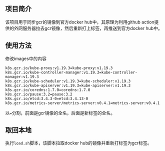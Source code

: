 ## 项目简介

该项目用于同步gcr的镜像到官方docker hub中，其原理为利用github action提供的外网服务器拉去gcr镜像，然后重新打上标签，再推送到官方docker hub中。

## 使用方法

修改images中的内容
```code
k8s.gcr.io/kube-proxy:v1.19.3=kube-proxy:v1.19.3
k8s.gcr.io/kube-controller-manager:v1.19.3=kube-controller-manager:v1.19.3
k8s.gcr.io/kube-scheduler:v1.19.3=kube-scheduler:v1.19.3
k8s.gcr.io/kube-apiserver:v1.19.3=kube-apiserver:v1.19.3
k8s.gcr.io/coredns:1.7.0=coredns:1.7.0
k8s.gcr.io/pause:3.2=pause:3.2
k8s.gcr.io/etcd:3.4.3-0=etcd:3.4.13-0
k8s.gcr.io/metrics-server/metrics-server:v0.4.1=metrics-server:v0.4.1
```

以`=`分割，前面是gcr镜像的全名，后面是新标签的全名。

## 取回本地

执行`load.sh`脚本，该脚本拉取docker hub的镜像并重新打标签为gcr标签。